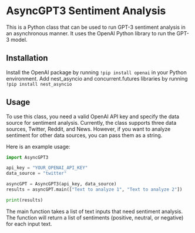 # AsyncGPT3 Sentiment Analysis
This is a Python class that can be used to run GPT-3 sentiment analysis in an asynchronous manner. It uses the OpenAI Python library to run the GPT-3 model.

## Installation
Install the OpenAI package by running ```!pip install openai``` in your Python environment.
Add nest_asyncio and concurrent.futures libraries by running ```!pip install nest_asyncio```

## Usage
To use this class, you need a valid OpenAI API key and specify the data source for sentiment analysis. Currently, the class supports three data sources, Twitter, Reddit, and News. However, if you want to analyze sentiment for other data sources, you can pass them as a string.

Here is an example usage:

```python
import AsyncGPT3

api_key = "YOUR_OPENAI_API_KEY"
data_source = "twitter"

asyncGPT = AsyncGPT3(api_key, data_source)
results = asyncGPT.main(["Text to analyze 1", "Text to analyze 2"])

print(results)
```
The main function takes a list of text inputs that need sentiment analysis. The function will return a list of sentiments (positive, neutral, or negative) for each input text.
